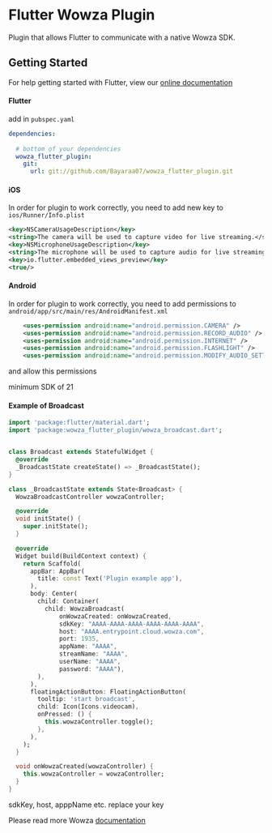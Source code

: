 # Flutter Wowza Plugin

Plugin that allows Flutter to communicate with a native Wowza SDK.

## Getting Started

For help getting started with Flutter, view our [online documentation](https://flutter.dev/docs)

#### Flutter
add in `pubspec.yaml`

```yaml
dependencies:
  
  # bottom of your dependencies
  wowza_flutter_plugin:
    git:
      url: git://github.com/Bayaraa07/wowza_flutter_plugin.git
```

#### iOS

In order for plugin to work correctly, you need to add new key to `ios/Runner/Info.plist`

```xml
<key>NSCameraUsageDescription</key>
<string>The camera will be used to capture video for live streaming.</string>
<key>NSMicrophoneUsageDescription</key>
<string>The microphone will be used to capture audio for live streaming.</string>
<key>io.flutter.embedded_views_preview</key>
<true/>
```

#### Android

In order for plugin to work correctly, you need to add permissions to `android/app/src/main/res/AndroidManifest.xml`

```xml
    <uses-permission android:name="android.permission.CAMERA" />
    <uses-permission android:name="android.permission.RECORD_AUDIO" />
    <uses-permission android:name="android.permission.INTERNET" />
    <uses-permission android:name="android.permission.FLASHLIGHT" />
    <uses-permission android:name="android.permission.MODIFY_AUDIO_SETTINGS" />
```
and allow this permissions

minimum SDK of 21


#### Example of Broadcast

```dart
import 'package:flutter/material.dart';
import 'package:wowza_flutter_plugin/wowza_broadcast.dart';


class Broadcast extends StatefulWidget {
  @override
  _BroadcastState createState() => _BroadcastState();
}

class _BroadcastState extends State<Broadcast> {
  WowzaBroadcastController wowzaController;

  @override
  void initState() {
    super.initState();
  }

  @override
  Widget build(BuildContext context) {
    return Scaffold(
      appBar: AppBar(
        title: const Text('Plugin example app'),
      ),
      body: Center(
        child: Container(
          child: WowzaBroadcast(
              onWowzaCreated: onWowzaCreated,
              sdkKey: "AAAA-AAAA-AAAA-AAAA-AAAA-AAAA",
              host: "AAAA.entrypoint.cloud.wowza.com",
              port: 1935,
              appName: "AAAA",
              streamName: "AAAA",
              userName: "AAAA",
              password: "AAAA"),
        ),
      ),
      floatingActionButton: FloatingActionButton(
        tooltip: 'start broadcast',
        child: Icon(Icons.videocam),
        onPressed: () {
          this.wowzaController.toggle();
        },
      ),
    );
  }

  void onWowzaCreated(wowzaController) {
    this.wowzaController = wowzaController;
  }
}
```

sdkKey, host, apppName etc. replace your key

Please read more Wowza [documentation](https://www.wowza.com/docs/how-to-build-a-basic-app-with-gocoder-sdk-for-android)